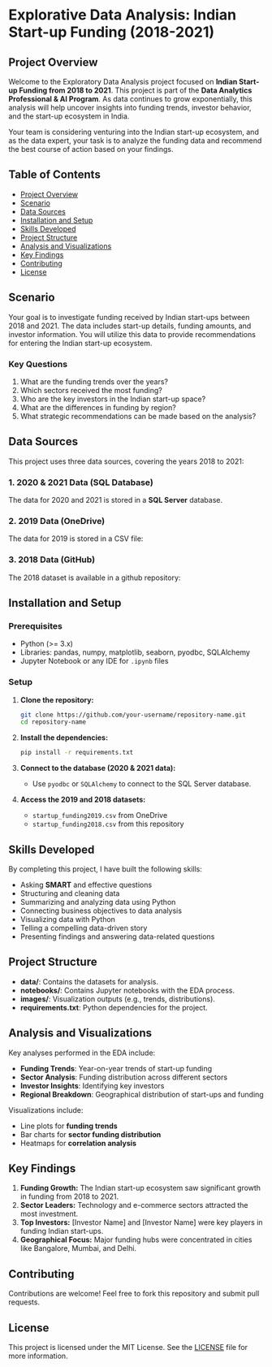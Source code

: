# Explorative Data Analysis: Indian Start-up Funding (2018-2021)

## Project Overview

Welcome to the Exploratory Data Analysis project focused on **Indian Start-up Funding from 2018 to 2021**. This project is part of the **Data Analytics Professional & AI Program**. As data continues to grow exponentially, this analysis will help uncover insights into funding trends, investor behavior, and the start-up ecosystem in India.

Your team is considering venturing into the Indian start-up ecosystem, and as the data expert, your task is to analyze the funding data and recommend the best course of action based on your findings.

## Table of Contents

- [Project Overview](#project-overview)
- [Scenario](#scenario)
- [Data Sources](#data-sources)
- [Installation and Setup](#installation-and-setup)
- [Skills Developed](#skills-developed)
- [Project Structure](#project-structure)
- [Analysis and Visualizations](#analysis-and-visualizations)
- [Key Findings](#key-findings)
- [Contributing](#contributing)
- [License](#license)

## Scenario

Your goal is to investigate funding received by Indian start-ups between 2018 and 2021. The data includes start-up details, funding amounts, and investor information. You will utilize this data to provide recommendations for entering the Indian start-up ecosystem.

### Key Questions

1. What are the funding trends over the years?
2. Which sectors received the most funding?
3. Who are the key investors in the Indian start-up space?
4. What are the differences in funding by region?
5. What strategic recommendations can be made based on the analysis?

## Data Sources

This project uses three data sources, covering the years 2018 to 2021:

### 1. 2020 & 2021 Data (SQL Database)

The data for 2020 and 2021 is stored in a **SQL Server** database. 

### 2. 2019 Data (OneDrive)

The data for 2019 is stored in a CSV file:


### 3. 2018 Data (GitHub)

The 2018 dataset is available in a github repository:


## Installation and Setup

### Prerequisites

- Python (>= 3.x)
- Libraries: pandas, numpy, matplotlib, seaborn, pyodbc, SQLAlchemy
- Jupyter Notebook or any IDE for `.ipynb` files

### Setup

1. **Clone the repository:**
    ```bash
    git clone https://github.com/your-username/repository-name.git
    cd repository-name
    ```

2. **Install the dependencies:**
    ```bash
    pip install -r requirements.txt
    ```

3. **Connect to the database (2020 & 2021 data):**
   - Use `pyodbc` or `SQLAlchemy` to connect to the SQL Server database.

4. **Access the 2019 and 2018 datasets:**
   - `startup_funding2019.csv` from OneDrive
   - `startup_funding2018.csv` from this repository

## Skills Developed

By completing this project, I have built the following skills:

- Asking **SMART** and effective questions
- Structuring and cleaning data
- Summarizing and analyzing data using Python
- Connecting business objectives to data analysis
- Visualizing data with Python
- Telling a compelling data-driven story
- Presenting findings and answering data-related questions

## Project Structure


- **data/**: Contains the datasets for analysis.
- **notebooks/**: Contains Jupyter notebooks with the EDA process.
- **images/**: Visualization outputs (e.g., trends, distributions).
- **requirements.txt**: Python dependencies for the project.

## Analysis and Visualizations

Key analyses performed in the EDA include:

- **Funding Trends**: Year-on-year trends of start-up funding
- **Sector Analysis**: Funding distribution across different sectors
- **Investor Insights**: Identifying key investors
- **Regional Breakdown**: Geographical distribution of start-ups and funding

Visualizations include:

- Line plots for **funding trends**
- Bar charts for **sector funding distribution**
- Heatmaps for **correlation analysis**

## Key Findings

1. **Funding Growth:** The Indian start-up ecosystem saw significant growth in funding from 2018 to 2021.
2. **Sector Leaders:** Technology and e-commerce sectors attracted the most investment.
3. **Top Investors:** [Investor Name] and [Investor Name] were key players in funding Indian start-ups.
4. **Geographical Focus:** Major funding hubs were concentrated in cities like Bangalore, Mumbai, and Delhi.

## Contributing

Contributions are welcome! Feel free to fork this repository and submit pull requests. 

## License

This project is licensed under the MIT License. See the [LICENSE](LICENSE) file for more information.
